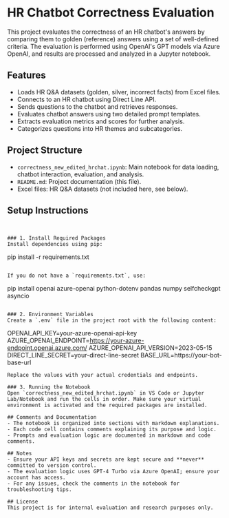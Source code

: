 # HR Chatbot Correctness Evaluation

This project evaluates the correctness of an HR chatbot's answers by comparing them to golden (reference) answers using a set of well-defined criteria. The evaluation is performed using OpenAI's GPT models via Azure OpenAI, and results are processed and analyzed in a Jupyter notebook.

## Features
- Loads HR Q&A datasets (golden, silver, incorrect facts) from Excel files.
- Connects to an HR chatbot using Direct Line API.
- Sends questions to the chatbot and retrieves responses.
- Evaluates chatbot answers using two detailed prompt templates.
- Extracts evaluation metrics and scores for further analysis.
- Categorizes questions into HR themes and subcategories.

## Project Structure
- `correctness_new_edited_hrchat.ipynb`: Main notebook for data loading, chatbot interaction, evaluation, and analysis.
- `README.md`: Project documentation (this file).
- Excel files: HR Q&A datasets (not included here, see below).

## Setup Instructions
```


### 1. Install Required Packages
Install dependencies using pip:
```
pip install -r requirements.txt
```

If you do not have a `requirements.txt`, use:
```
pip install openai azure-openai python-dotenv pandas numpy selfcheckgpt asyncio
```

### 2. Environment Variables
Create a `.env` file in the project root with the following content:
```
OPENAI_API_KEY=your-azure-openai-api-key
AZURE_OPENAI_ENDPOINT=https://your-azure-endpoint.openai.azure.com/
AZURE_OPENAI_API_VERSION=2023-05-15
DIRECT_LINE_SECRET=your-direct-line-secret
BASE_URL=https://your-bot-base-url
```
Replace the values with your actual credentials and endpoints.

### 3. Running the Notebook
Open `correctness_new_edited_hrchat.ipynb` in VS Code or Jupyter Lab/Notebook and run the cells in order. Make sure your virtual environment is activated and the required packages are installed.

## Comments and Documentation
- The notebook is organized into sections with markdown explanations.
- Each code cell contains comments explaining its purpose and logic.
- Prompts and evaluation logic are documented in markdown and code comments.

## Notes
- Ensure your API keys and secrets are kept secure and **never** committed to version control.
- The evaluation logic uses GPT-4 Turbo via Azure OpenAI; ensure your account has access.
- For any issues, check the comments in the notebook for troubleshooting tips.

## License
This project is for internal evaluation and research purposes only.
